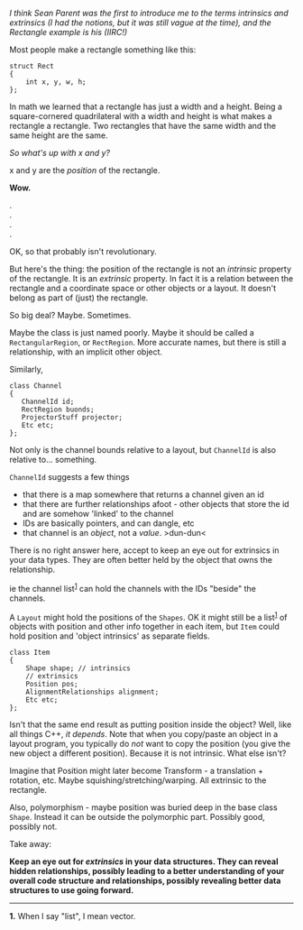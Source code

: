 _I think Sean Parent was the first to introduce me to the terms intrinsics and extrinsics (I had the notions, but it was still vague at the time), and the Rectangle example is his (IIRC!)_

Most people make a rectangle something like this:

    struct Rect
    {
        int x, y, w, h;
    };

In math we learned that a rectangle has just a width and a height. Being a square-cornered quadrilateral with a width and height is what makes a rectangle a rectangle. Two rectangles that have the same width and the same height are the same.

_So what's up with x and y?_

x and y are the _position_ of the rectangle. 

**Wow.**

.  
.  
.  
.  
  

OK, so that probably isn't revolutionary. 

But here's the thing: the position of the rectangle is not an *intrinsic* property of the rectangle.
It is an *extrinsic* property. In fact it is a relation between the rectangle and a coordinate space or other objects or a layout.
It doesn't belong as part of (just) the rectangle. 

So big deal? Maybe. Sometimes. 

Maybe the class is just named poorly.
Maybe it should be called a `RectangularRegion`, or `RectRegion`.
More accurate names, but there is still a relationship, with an implicit other object.

Similarly, 

    class Channel
    {
       ChannelId id;
       RectRegion buonds;
       ProjectorStuff projector;
       Etc etc;
    };

Not only is the channel bounds relative to a layout, but `ChannelId` is also relative to... something. 

`ChannelId` suggests a few things
- that there is a map somewhere that returns a channel given an id
- that there are further relationships afoot - other objects that store the id and are somehow 'linked' to the channel
- IDs are basically pointers, and can dangle, etc
- that channel is an _object_, not a _value_. >dun-dun<


There is no right answer here, accept to keep an eye out for extrinsics in your data types.
They are often better held by the object that owns the relationship. 

ie the channel list<sup id="a1">[1](#f1)</sup> can hold the channels with the IDs "beside" the channels.

A `Layout` might hold the positions of the `Shapes`.
OK it might still be a list<sup id="a1">[1](#f1)</sup> of objects with position and other info together in each item,
but `Item` could hold position and 'object intrinsics' as separate fields.

    class Item
    {
        Shape shape; // intrinsics
        // extrinsics
        Position pos;
        AlignmentRelationships alignment;
        Etc etc;
    };

Isn't that the same end result as putting position inside the object?
Well, like all things C++, _it depends_. Note that when you copy/paste an object in a layout program,
you typically do _not_ want to copy the position (you give the new object a different position).
Because it is not intrinsic. What else isn't?

Imagine that Position might later become Transform - a translation + rotation, etc.  Maybe squishing/stretching/warping.  All extrinsic to the rectangle.

Also, polymorphism - maybe position was buried deep in the base class `Shape`.
Instead it can be outside the polymorphic part. Possibly good, possibly not.

Take away:

**Keep an eye out for _extrinsics_ in your data structures.  They can reveal hidden relationships,
possibly leading to a better understanding of your overall code structure and relationships, possibly revealing better data structures to use going forward.**


---

<b id="f1">1.</b>  When I say "list", I mean vector.

